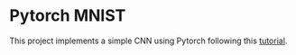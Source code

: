 # Pytorch MNIST

This project implements a simple CNN using Pytorch following this [tutorial](https://pytorch.org/tutorials/beginner/blitz/cifar10_tutorial.html#training-on-gpu).
